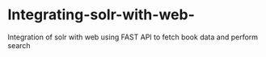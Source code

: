 # Integrating-solr-with-web-
Integration of solr with web using FAST API to fetch book data and perform search
